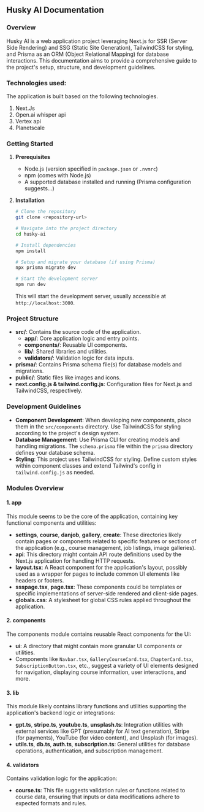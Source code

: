 ## Husky AI Documentation

### Overview
Husky AI is a web application project leveraging Next.js for SSR (Server Side Rendering) and SSG (Static Site Generation), TailwindCSS for styling, and Prisma as an ORM (Object Relational Mapping) for database interactions. This documentation aims to provide a comprehensive guide to the project's setup, structure, and development guidelines.

### Technologies used:

The application is built based on the following technologies.

1. Next.Js
2. Open.ai whisper api
3. Vertex api
4. Planetscale 

### Getting Started

1. **Prerequisites**
   - Node.js (version specified in `package.json` or `.nvmrc`)
   - npm (comes with Node.js)
   - A supported database installed and running (Prisma configuration suggests...)

2. **Installation**
   ```bash
   # Clone the repository
   git clone <repository-url>

   # Navigate into the project directory
   cd husky-ai

   # Install dependencies
   npm install

   # Setup and migrate your database (if using Prisma)
   npx prisma migrate dev

   # Start the development server
   npm run dev
   ```
   This will start the development server, usually accessible at `http://localhost:3000`.

### Project Structure

- **src/**: Contains the source code of the application.
  - **app/**: Core application logic and entry points.
  - **components/**: Reusable UI components.
  - **lib/**: Shared libraries and utilities.
  - **validators/**: Validation logic for data inputs.
- **prisma/**: Contains Prisma schema file(s) for database models and migrations.
- **public/**: Static files like images and icons.
- **next.config.js & tailwind.config.js**: Configuration files for Next.js and TailwindCSS, respectively.

### Development Guidelines

- **Component Development**: When developing new components, place them in the `src/components` directory. Use TailwindCSS for styling according to the project's design system.
- **Database Management**: Use Prisma CLI for creating models and handling migrations. The `schema.prisma` file within the `prisma` directory defines your database schema.
- **Styling**: This project uses TailwindCSS for styling. Define custom styles within component classes and extend Tailwind's config in `tailwind.config.js` as needed.


### Modules Overview

#### 1. **app**
This module seems to be the core of the application, containing key functional components and utilities:
- **settings**, **course**, **danjob**, **gallery**, **create**: These directories likely contain pages or components related to specific features or sections of the application (e.g., course management, job listings, image galleries).
- **api**: This directory might contain API route definitions used by the Next.js application for handling HTTP requests.
- **layout.tsx**: A React component for the application's layout, possibly used as a wrapper for pages to include common UI elements like headers or footers.
- **ssspage.tsx**, **page.tsx**: These components could be templates or specific implementations of server-side rendered and client-side pages.
- **globals.css**: A stylesheet for global CSS rules applied throughout the application.

#### 2. **components**
The components module contains reusable React components for the UI:
- **ui**: A directory that might contain more granular UI components or utilities.
- Components like `Navbar.tsx`, `GalleryCourseCard.tsx`, `ChapterCard.tsx`, `SubscriptionButton.tsx`, etc., suggest a variety of UI elements designed for navigation, displaying course information, user interactions, and more.

#### 3. **lib**
This module likely contains library functions and utilities supporting the application's backend logic or integrations:
- **gpt.ts**, **stripe.ts**, **youtube.ts**, **unsplash.ts**: Integration utilities with external services like GPT (presumably for AI text generation), Stripe (for payments), YouTube (for video content), and Unsplash (for images).
- **utils.ts**, **db.ts**, **auth.ts**, **subscription.ts**: General utilities for database operations, authentication, and subscription management.

#### 4. **validators**
Contains validation logic for the application:
- **course.ts**: This file suggests validation rules or functions related to course data, ensuring that inputs or data modifications adhere to expected formats and rules.

